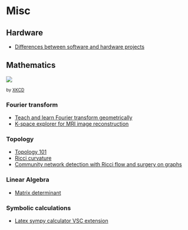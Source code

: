# Misc

## Hardware

- [Differences between software and hardware projects](https://stackoverflow.blog/2021/07/12/the-difference-between-software-and-hardware-projects/)

## Mathematics

![](https://imgs.xkcd.com/comics/assigning_numbers.png)

<small>by [XKCD](https://xkcd.com/2610/)</small>

### Fourier transform

- [Teach and learn Fourier transform geometrically](https://towardsdatascience.com/teach-and-learn-the-fourier-transform-geometrically-ce320f4200c9)
- [K-space explorer for MRI image reconstruction](https://github.com/birogeri/kspace-explorer)

### Topology

- [Topology 101](https://www.quantamagazine.org/topology-101-how-mathematicians-study-holes-20210126/)
- [Ricci curvature](https://github.com/saibalmars/GraphRicciCurvature)
- [Community network detection with Ricci flow and surgery on graphs](https://graphriccicurvature.readthedocs.io/en/latest/tutorial.html)

### Linear Algebra

- [Matrix determinant](https://towardsdatascience.com/what-really-is-a-matrix-determinant-89c09884164c)

### Symbolic calculations

- [Latex sympy calculator VSC extension](https://marketplace.visualstudio.com/items?itemName=OrangeX4.latex-sympy-calculator)

